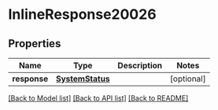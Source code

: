 # InlineResponse20026

## Properties
Name | Type | Description | Notes
------------ | ------------- | ------------- | -------------
**response** | [**SystemStatus**](SystemStatus.md) |  | [optional] 

[[Back to Model list]](../README.md#documentation-for-models) [[Back to API list]](../README.md#documentation-for-api-endpoints) [[Back to README]](../README.md)


